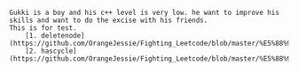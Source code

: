     Gukki is a boy and his c++ level is very low. he want to improve his skills and want to do the excise with his friends.
    This is for test.
        [1. deletenode](https://github.com/OrangeJessie/Fighting_Leetcode/blob/master/%E5%88%9D%E7%BA%A7%E7%AE%97%E6%B3%95/HdeleteNode.cpp)
        [2. hascycle](https://github.com/OrangeJessie/Fighting_Leetcode/blob/master/%E5%88%9D%E7%BA%A7%E7%AE%97%E6%B3%95/HHasCycle.cpp)
